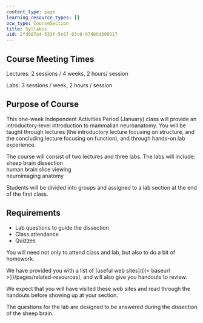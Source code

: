 ```yaml
---
content_type: page
learning_resource_types: []
ocw_type: CourseSection
title: Syllabus
uid: 2fd087a4-533f-5c67-83c0-97d09d390517
---
```


Course Meeting Times
--------------------

Lectures: 2 sessions / 4 weeks, 2 hours/ session

Labs: 3 sessions / week, 2 hours / session

Purpose of Course
-----------------

This one-week Independent Activities Period (January) class will provide an introductory-level introduction to mammalian neuroanatomy. You will be taught through lectures (the introductory lecture focusing on structure, and the concluding lecture focusing on function), and through hands-on lab experience.

The course will consist of two lectures and three labs. The labs will include:  
sheep brain dissection  
human brain slice viewing  
neuroimaging anatomy

Students will be divided into groups and assigned to a lab section at the end of the first class.

Requirements
------------

*   Lab questions to guide the dissection
*   Class attendance
*   Quizzes

You will need not only to attend class and lab, but also to do a bit of homework.

We have provided you with a list of [useful web sites]({{< baseurl >}}/pages/related-resources), and will also give you handouts to review. 

We expect that you will have visited these web sites and read through the handouts before showing up at your section.

The questions for the lab are designed to be answered during the dissection of the sheep brain.
